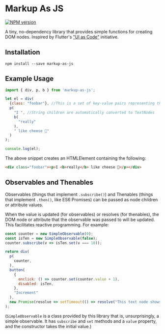 # Markup As JS
[![NPM version](https://img.shields.io/npm/v/markup-as-js.svg?style=flat)](https://www.npmjs.org/package/markup-as-js)

A tiny, no-dependency library that provides simple functions for creating DOM nodes. Inspired by Flutter's ["UI as Code"](https://medium.com/dartlang/making-dart-a-better-language-for-ui-f1ccaf9f546c) initiative.

## Installation
```
npm install --save markup-as-js
```

## Example Usage
```js
import { div, p, b } from 'markup-as-js';

let el = div(
  {class: "foobar"}, //This is a set of key-value pairs representing the attributes of this node
  p(
    "I ", //String children are automatically converted to TextNodes
    b(
      "really"
    ), 
    " like cheese 🧀"
  )
);

console.log(el);
```
The above snippet creates an HTMLElement containing the following:
```html
<div class="foobar"><p>I <b>really</b> like cheese 🧀</p></div>
```

## Observables and Thenables
Observables (things that implement `.subscribe()`) and Thenables (things that implement `.then()`, like ES6 Promises) can be passed as node children or attribute values.

When the value is updated (for observables) or resolves (for thenables), the DOM node or attribute that the observable was passed to will be updated. This facilitates reactive programming. For example:

```js
const counter = new SimpleObservable(0);
const isTen = new SimpleObservable(false);
counter.subscribe(v => isTen.set(v === 10));

return div(
  p(
    counter,
  ),
  button(
    {
      onclick: () => counter.set(counter.value + 1),
      disabled: isTen,
    },
    "Increment"
  ),
  new Promise(resolve => setTimeout(() => resolve("This text node shows up after five seconds"), 5000))
);
```

(`SimpleObservable` is a class provided by this library that is, unsurprisingly, a simple observable. It has `subscribe` and `set` methods and a `value` property, and the constructor takes the initial value.)